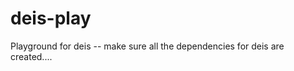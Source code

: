 deis-play
=========

Playground for deis -- make sure all the dependencies for deis are created....
